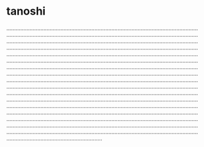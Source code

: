 # tanoshi
..........................................................................................................................................................................................................................................................................................................................................................................................................................................................................................................................................................................................................................................................................................................................................................................................................................................................................................................................................................................................................................................................................................................................................................................................................................................................................................................................................................................................................................................................................................................................................................................................................................................................................................................................................................................................................................................................................................................................................................................................................................................................................................................................................................................................................................................................